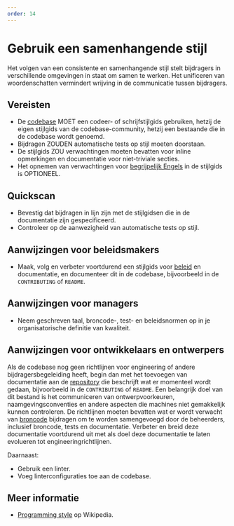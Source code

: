 ```yaml
---
order: 14
---
```


# Gebruik een samenhangende stijl

Het volgen van een consistente en samenhangende stijl stelt bijdragers in verschillende omgevingen in staat om samen te werken.
Het unificeren van woordenschatten vermindert wrijving in de communicatie tussen bijdragers.

## Vereisten

* De [codebase](../glossary.md#codebase) MOET een codeer- of schrijfstijlgids gebruiken, hetzij de eigen stijlgids van de codebase-community, hetzij een bestaande die in de codebase wordt genoemd.
* Bijdragen ZOUDEN automatische tests op stijl moeten doorstaan.
* De stijlgids ZOU verwachtingen moeten bevatten voor inline opmerkingen en documentatie voor niet-triviale secties.
* Het opnemen van verwachtingen voor [begrijpelijk Engels](use-plain-english.md) in de stijlgids is OPTIONEEL.

## Quickscan

* Bevestig dat bijdragen in lijn zijn met de stijlgidsen die in de documentatie zijn gespecificeerd.
* Controleer op de aanwezigheid van automatische tests op stijl.

## Aanwijzingen voor beleidsmakers

* Maak, volg en verbeter voortdurend een stijlgids voor [beleid](../glossary.md#policy) en documentatie, en documenteer dit in de codebase, bijvoorbeeld in de `CONTRIBUTING` of `README`.

## Aanwijzingen voor managers

* Neem geschreven taal, broncode-, test- en beleidsnormen op in je organisatorische definitie van kwaliteit.

## Aanwijzingen voor ontwikkelaars en ontwerpers

Als de codebase nog geen richtlijnen voor engineering of andere bijdragersbegeleiding heeft, begin dan met het toevoegen van documentatie aan de [repository](../glossary.md#repository) die beschrijft wat er momenteel wordt gedaan, bijvoorbeeld in de `CONTRIBUTING` of `README`.
Een belangrijk doel van dit bestand is het communiceren van ontwerpvoorkeuren, naamgevingsconventies en andere aspecten die machines niet gemakkelijk kunnen controleren.
De richtlijnen moeten bevatten wat er wordt verwacht van [broncode](../glossary.md#source-code) bijdragen om te worden samengevoegd door de beheerders, inclusief broncode, tests en documentatie.
Verbeter en breid deze documentatie voortdurend uit met als doel deze documentatie te laten evolueren tot engineeringrichtlijnen.

Daarnaast:

* Gebruik een linter.
* Voeg linterconfiguraties toe aan de codebase.

## Meer informatie

* [Programming style](https://en.wikipedia.org/wiki/Programming_style) op Wikipedia.
